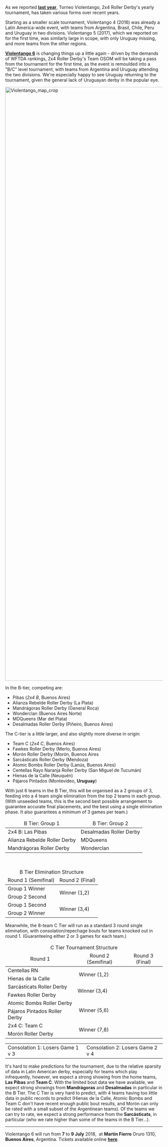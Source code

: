 <html><body><p>As we reported <a href="https://www.scottishrollerderbyblog.com/2017/03/29/violentango-5-latin-americas-continental-tournament-returns/"><strong>last year</strong></a>, Torneo Violentango, 2x4 Roller Derby's yearly tournament, has taken various forms over recent years.

Starting as a smaller scale tournament, Violentango 4 (2016) was already a Latin America-wide event, with teams from Argentina, Brasil, Chile, Peru and Uruguay in two divisions. Violentango 5 (2017), which we reported on for the first time, was similarly large in scope, with only Uruguay missing, and more teams from the other regions.

<a href="https://www.facebook.com/events/1774791899244174/"><strong>Violentango 6</strong></a> is changing things up a little again - driven by the demands of WFTDA rankings, 2x4 Roller Derby's Team OSOM will be taking a pass from the tournament for the first time, as the event is remoulded into a "B/C" level tournament, with teams from Argentina and Uruguay attending the two divisions. We're especially happy to see Uruguay returning to the tournament, given the general lack of Uruguayan derby in the popular eye.

<img class="alignnone size-full wp-image-26862" src="/2018/06/violentango_map_crop1.png" alt="Violentango_map_crop" width="2160" height="1893">
</p><p class="p1">In the B-tier, competing are:</p>

<ul>
	<li class="p1"><span class="s1">Pibas (<em>2x4 B</em>, Buenos Aires)</span></li>
	<li class="p1">Alianza Rebelde Roller Derby (La Plata)</li>
	<li class="p1">Mandrágoras Roller Derby (General Roca)</li>
	<li class="p1">Wonderclan (Buenos Aires Norte)</li>
	<li class="p1">MDQueens (Mar del Plata)</li>
	<li class="p1">Desalmadas Roller Derby (Piñeiro, Buenos Aires)</li>
</ul>
<p class="p1">The C-tier is a little larger, and also slightly more diverse in origin:</p>

<ul>
	<li class="p1"><span class="s1">Team C (<em>2x4 C</em>, Buenos Aires)</span></li>
	<li class="p1">Fawkes Roller Derby (Merlo, Buenos Aires)</li>
	<li class="p1">Morón Roller Derby (Morón, Buenos Aires</li>
	<li class="p1">Sarcásticats Roller Derby (Mendoza)</li>
	<li class="p1">Atomic Bombs Roller Derby (Lanús, Buenos Aires)</li>
	<li class="p1">Centellas Rayo Naranja Roller Derby (San Miguel de Tucumán)</li>
	<li class="p1">Hienas de la Calle (Neuquén)</li>
	<li class="p1">Pájaros Pintados (Montevideo, <strong>Uruguay</strong>)</li>
</ul>
With just 6 teams in the B Tier, this will be organised as a 2 groups of 3, feeding into a 4 team single elimination from the top 2 teams in each group. (With unseeded teams, this is the second best possible arrangement to guarantee accurate final placements, and the best using a single elimination phase. It also guarantees a minimum of 3 games per team.)
<table>
<thead>
<tr>
<td style="text-align:center;">B Tier: Group 1</td>
<td style="text-align:center;">B Tier: Group 2</td>
</tr>
</thead>
<tbody>
<tr>
<td>2x4 B: Las Pibas</td>
<td>Desalmadas Roller Derby</td>
</tr>
<tr>
<td>Alianza Rebelde Roller Derby</td>
<td>MDQueens</td>
</tr>
<tr>
<td>Mandrágoras Roller Derby</td>
<td>Wonderclan</td>
</tr>
</tbody>
</table>
 
<table>
<thead>
<tr>
<td style="text-align:center;" colspan="2">B Tier Elimination Structure</td>
</tr>
<tr>
<td style="text-align:center;">Round 1 (Semifinal)</td>
<td style="text-align:center;">Round 2 (Final)</td>
</tr>
</thead>
<tbody>
<tr>
<td>Group 1 Winner</td>
<td rowspan="2">Winner (1,2)</td>
</tr>
<tr>
<td>Group 2 Second</td>
</tr>
<tr>
<td>Group 1 Second</td>
<td rowspan="2">Winner (3,4)</td>
</tr>
<tr>
<td>Group 2 Winner</td>
</tr>
</tbody>
</table>
Meanwhile, the 8-team C Tier will run as a standard 3 round single elimination, with consolation/repechage bouts for teams knocked out in round 1. (Guaranteeing either 2 or 3 games for each team.)
<table>
<thead>
<tr>
<td style="text-align:center;" colspan="3">C Tier Tournament Structure</td>
</tr>
<tr>
<td style="text-align:center;">Round 1</td>
<td style="text-align:center;">Round 2 (Semifinal)</td>
<td style="text-align:center;">Round 3 (Final)</td>
</tr>
</thead>
<tbody>
<tr>
<td>Centellas RN</td>
<td rowspan="2"> Winner (1,2)</td>
<td rowspan="4"></td>
</tr>
<tr>
<td>Hienas de la Calle</td>
</tr>
<tr>
<td>Sarcásticats Roller Derby</td>
<td rowspan="2">Winner (3,4)</td>
</tr>
<tr>
<td>Fawkes Roller Derby</td>
</tr>
<tr>
<td>Atomic Bombs Roller Derby</td>
<td rowspan="2"> Winner (5,6)</td>
<td rowspan="4"></td>
</tr>
<tr>
<td>Pájaros Pintados Roller Derby</td>
</tr>
<tr>
<td>2x4 C: Team C</td>
<td rowspan="2"> Winner (7,8)</td>
</tr>
<tr>
<td>Morón Roller Derby</td>
</tr>
</tbody>
</table>
<table>
<tbody>
<tr>
<td>Consolation 1: Losers Game 1 v 3</td>
<td>Consolation 2: Losers Game 2 v 4</td>
</tr>
</tbody>
</table>
It's hard to make predictions for the tournament, due to the relative sparsity of data in Latin American derby, especially for teams which play infrequently, however, we expect a strong showing from the home teams, <strong>Las Pibas</strong> and <strong>Team C</strong>.
With the limited bout data we have available, we expect strong showings from <strong>Mandrágoras</strong> and <strong>Desalmadas</strong> in particular in the B Tier.
The C Tier is very hard to predict, with 4 teams having too little data in public records to predict (Hienas de la Calle, Atomic Bombs and Team C don't have recent enough public bout results, and Morón can only be rated with a small subset of the Argentinean teams). Of the teams we can try to rate, we expect a strong performance from the <strong>Sarcásticats</strong>, in particular (who we rate higher than some of the teams in the B Tier...).

<hr>

Violentango 6 will run from <strong>7</strong> to <strong>9 July</strong> 2018,  at <strong>Martín Fierro</strong> Oruro 1310, <strong>Buenos Aires</strong>, Argentina. Tickets available online <a href="https://articulo.mercadolibre.com.ar/MLA-719453253-torneo-de-roller-derby-violentango-6-pase-completo-_JM"><strong>here</strong></a>.</body></html>
